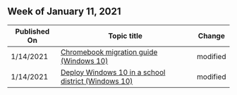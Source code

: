 <!-- This file is generated automatically each week. Changes made to this file will be overwritten.-->



## Week of January 11, 2021


| Published On |Topic title | Change |
|------|------------|--------|
| 1/14/2021 | [Chromebook migration guide (Windows 10)](../windows/chromebook-migration-guide.md) | modified |
| 1/14/2021 | [Deploy Windows 10 in a school district (Windows 10)](../windows/deploy-windows-10-in-a-school-district.md) | modified |